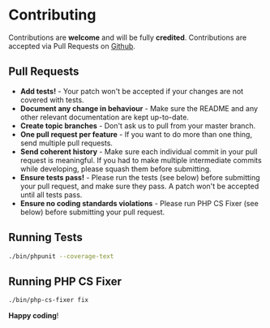 # Contributing

Contributions are **welcome** and will be fully **credited**.
Contributions are accepted via Pull Requests on [Github](https://github.com/webinarium/oauth2-linode).

## Pull Requests

- **Add tests!** - Your patch won't be accepted if your changes are not covered with tests.
- **Document any change in behaviour** - Make sure the README and any other relevant documentation are kept up-to-date.
- **Create topic branches** - Don't ask us to pull from your master branch.
- **One pull request per feature** - If you want to do more than one thing, send multiple pull requests.
- **Send coherent history** - Make sure each individual commit in your pull request is meaningful. If you had to make multiple intermediate commits while developing, please squash them before submitting.
- **Ensure tests pass!** - Please run the tests (see below) before submitting your pull request, and make sure they pass. A patch won't be accepted until all tests pass.
- **Ensure no coding standards violations** - Please run PHP CS Fixer (see below) before submitting your pull request.

## Running Tests

``` bash
./bin/phpunit --coverage-text
```

## Running PHP CS Fixer

``` bash
./bin/php-cs-fixer fix
```

**Happy coding**!
